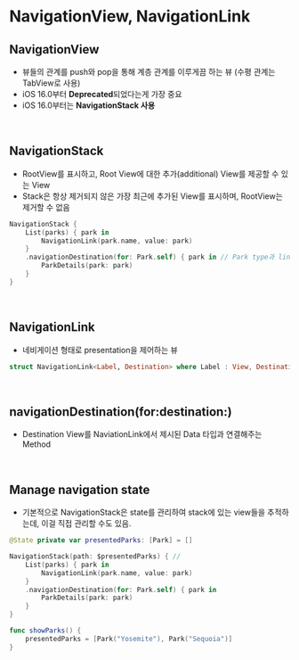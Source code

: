 # NavigationView, NavigationLink

## NavigationView
- 뷰들의 관계를 push와 pop을 통해 계층 관계를 이루게끔 하는 뷰 (수평 관계는 TabView로 사용)
- iOS 16.0부터 **Deprecated**되었다는게 가장 중요
- iOS 16.0부터는 **NavigationStack 사용**
<br/>

## NavigationStack
- RootView를 표시하고, Root View에 대한 추가(additional) View를 제공할 수 있는 View​
- Stack은 항상 제거되지 않은 가장 최근에 추가된 View를 표시하며, RootView는 제거할 수 없음
```Swift
NavigationStack {
    List(parks) { park in
        NavigationLink(park.name, value: park)
    }
    .navigationDestination(for: Park.self) { park in // Park type과 link park type이 일치해야 함, List안에 여러 type의 link있으면 destination도 type 여러가지로 생성.
        ParkDetails(park: park)
    }
}
```
<br/>

## NavigationLink
- 네비게이션 형태로 presentation을 제어하는 뷰
```Swift
struct NavigationLink<Label, Destination> where Label : View, Destination : View
```
<br/>

## navigationDestination(for:destination:)  
- Destination View를 NaviationLink에서 제시된 Data 타입과 연결해주는 Method
<br/>

## Manage navigation state
- 기본적으로 NavigationStack은 state를 관리하여 stack에 있는 view들을 추적하는데, 이걸 직접 관리할 수도 있음. 

```Swift
@State private var presentedParks: [Park] = []

NavigationStack(path: $presentedParks) { //
    List(parks) { park in
        NavigationLink(park.name, value: park)
    }
    .navigationDestination(for: Park.self) { park in 
        ParkDetails(park: park)
    }
}

func showParks() {
    presentedParks = [Park("Yosemite"), Park("Sequoia")]
}
```
<br/>
